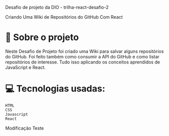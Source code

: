 Desafio de projeto da DIO - trilha-react-desafio-2

Criando Uma Wiki de Repositórios do GitHub Com React

# 🚀 Sobre o projeto

Neste Desafio de Projeto foi criado uma Wiki para salvar alguns repositórios do GitHub. Foi feito também como consumir a API do GitHub e como listar repositórios de interesse. Tudo isso aplicando os conceitos aprendidos de JavaScript e React.


# 💻 Tecnologias usadas:

    HTML
    CSS
    Javascript
    React
    

Modificação Teste